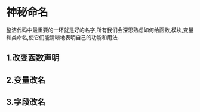 # 神秘命名

整洁代码中最重要的一环就是好的名字,所有我们会深思熟虑如何给函数,模块,变量和类命名,使它们能清晰地表明自己的功能和用法.

## 1.改变函数声明



## 2.变量改名

## 3.字段改名

